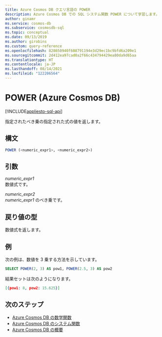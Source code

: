 ```yaml
---
title: Azure Cosmos DB クエリ言語の POWER
description: Azure Cosmos DB での SQL システム関数 POWER について学習します。
author: ginamr
ms.service: cosmos-db
ms.subservice: cosmosdb-sql
ms.topic: conceptual
ms.date: 09/13/2019
ms.author: girobins
ms.custom: query-reference
ms.openlocfilehash: 828650940f608791194e3d29ec1bc9bfd6a209e1
ms.sourcegitcommit: 2d412ea97cad0a2f66c434794429ea80da9d65aa
ms.translationtype: HT
ms.contentlocale: ja-JP
ms.lasthandoff: 08/14/2021
ms.locfileid: "122206564"
---
```

# <a name="power-azure-cosmos-db"></a>POWER (Azure Cosmos DB)
[!INCLUDE[appliesto-sql-api](../includes/appliesto-sql-api.md)]

 指定されたべき乗の指定された式の値を返します。  
  
## <a name="syntax"></a>構文
  
```sql
POWER (<numeric_expr1>, <numeric_expr2>)  
```  
  
## <a name="arguments"></a>引数
  
*numeric_expr1*  
   数値式です。  
  
*numeric_expr2*  
   *numeric_expr1* のべき乗です。  
  
## <a name="return-types"></a>戻り値の型
  
  数値式を返します。  
  
## <a name="examples"></a>例
  
  次の例は、数値を 3 乗する方法を示しています。  
  
```sql
SELECT POWER(2, 3) AS pow1, POWER(2.5, 3) AS pow2  
```  
  
 結果セットは次のようになります。  
  
```json
[{pow1: 8, pow2: 15.625}]  
```  

## <a name="next-steps"></a>次のステップ

- [Azure Cosmos DB の数学関数](sql-query-mathematical-functions.md)
- [Azure Cosmos DB のシステム関数](sql-query-system-functions.md)
- [Azure Cosmos DB の概要](../introduction.md)
